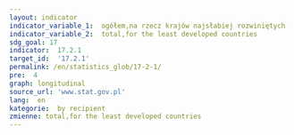 ```yaml
---
layout: indicator
indicator_variable_1:  ogółem,na rzecz krajów najsłabiej rozwiniętych
indicator_variable_2:  total,for the least developed countries
sdg_goal: 17
indicator:  17.2.1
target_id:  '17.2.1'
permalink: /en/statistics_glob/17-2-1/
pre:  4
graph: longitudinal
source_url: 'www.stat.gov.pl'
lang:  en
kategorie:  by recipient
zmienne: total,for the least developed countries
---
```


